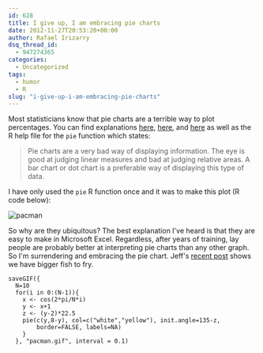 ```yaml
---
id: 628
title: I give up, I am embracing pie charts
date: 2012-11-27T20:53:20+00:00
author: Rafael Irizarry
dsq_thread_id:
  - 947274365
categories:
  - Uncategorized
tags:
  - humor
  - R
slug: "i-give-up-i-am-embracing-pie-charts"
---
```

Most statisticians know that pie charts are a terrible way to plot percentages. You can find explanations [here](http://www.biostat.wisc.edu/~kbroman/topten_worstgraphs/), [here](http://blog.revolutionanalytics.com/2009/08/how-pie-charts-fail.html), and [here](https://www.google.com/search?q=why+do+pie+charts+suck&oq=why+do+pie+charts+suck&aqs=chrome.0.57j62.4254&sugexp=chrome,mod=3&sourceid=chrome&ie=UTF-8) as well as the R help file for the `pie` function which states:

> Pie charts are a very bad way of displaying information. The eye is good at judging linear measures and bad at judging relative areas. A bar chart or dot chart is a preferable way of displaying this type of data.


I have only used the `pie` R function once and it was to make this plot (R code below):

![pacman](https://raw.githubusercontent.com/simplystats/simplystats.github.io/master/_images/pacman.gif)

  
So why are they ubiquitous? The best explanation I've heard is that they are easy to make in Microsoft Excel. Regardless, after years of training, lay people are probably better at interpreting pie charts than any other graph. So I'm surrendering and embracing the pie chart. Jeff's [recent post](http://simplystatistics.org/2012/11/26/the-statisticians-at-fox-news-use-classic-and-novel-graphical-techniques-to-lead-with-data/) shows we have bigger fish to fry.


```{r}
saveGIF({
  N=10
  for(i in 0:(N-1)){
    x <- cos(2*pi/N*i)
    y <- x+1
    z <- (y-2)*22.5
    pie(c(y,8-y), col=c("white","yellow"), init.angle=135-z, 
        border=FALSE, labels=NA)
    }
  }, "pacman.gif", interval = 0.1)
```

